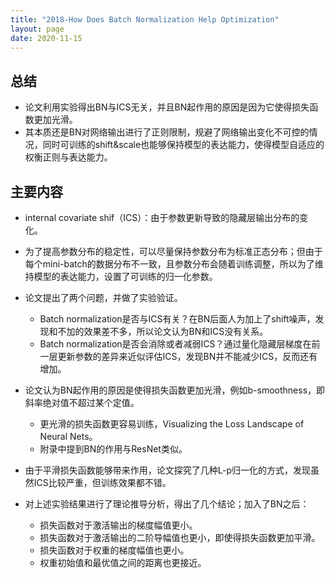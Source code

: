 ```yaml
---
title: "2018-How Does Batch Normalization Help Optimization"
layout: page
date: 2020-11-15
---
```



## 总结

- 论文利用实验得出BN与ICS无关，并且BN起作用的原因是因为它使得损失函数更加光滑。
- 其本质还是BN对网络输出进行了正则限制，规避了网络输出变化不可控的情况，同时可训练的shift&scale也能够保持模型的表达能力，使得模型自适应的权衡正则与表达能力。

## 主要内容

- internal covariate shif（ICS）：由于参数更新导致的隐藏层输出分布的变化。

- 为了提高参数分布的稳定性，可以尽量保持参数分布为标准正态分布；但由于每个mini-batch的数据分布不一致，且参数分布会随着训练调整，所以为了维持模型的表达能力，设置了可训练的归一化参数。

- 论文提出了两个问题，并做了实验验证。
    - Batch normalization是否与ICS有关？在BN后面人为加上了shift噪声，发现和不加的效果差不多，所以论文认为BN和ICS没有关系。
    - Batch normalization是否会消除或者减弱ICS？通过量化隐藏层梯度在前一层更新参数的差异来近似评估ICS，发现BN并不能减少ICS，反而还有增加。
    
- 论文认为BN起作用的原因是使得损失函数更加光滑，例如b-smoothness，即斜率绝对值不超过某个定值。
    - 更光滑的损失函数更容易训练，Visualizing the Loss Landscape of Neural Nets。
    - 附录中提到BN的作用与ResNet类似。

- 由于平滑损失函数能够带来作用，论文探究了几种L-p归一化的方式，发现虽然ICS比较严重，但训练效果都不错。

- 对上述实验结果进行了理论推导分析，得出了几个结论；加入了BN之后：
    - 损失函数对于激活输出的梯度幅值更小。
    - 损失函数对于激活输出的二阶导幅值也更小，即使得损失函数更加平滑。
    - 损失函数对于权重的梯度幅值也更小。
    - 权重初始值和最优值之间的距离也更接近。




